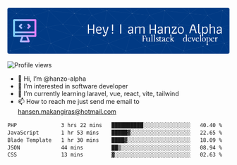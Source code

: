 ![Header](./github-header-image.png)

![Profile views](https://gpvc.arturio.dev/hanzo-alpha)

- 👋 Hi, I’m @hanzo-alpha
- 👀 I’m interested in software developer
- 🌱 I’m currently learning laravel, vue, react, vite, tailwind
- 📫 How to reach me just send me email to hansen.makangiras@hotmail.com 

<!---
hanzo-alpha/hanzo-alpha is a ✨ special ✨ repository because its `README.md` (this file) appears on your GitHub profile.
You can click the Preview link to take a look at your changes.
--->

<!--START_SECTION:waka-->

```txt
PHP              3 hrs 22 mins   ██████████░░░░░░░░░░░░░░░   40.40 %
JavaScript       1 hr 53 mins    █████▓░░░░░░░░░░░░░░░░░░░   22.65 %
Blade Template   1 hr 30 mins    ████▓░░░░░░░░░░░░░░░░░░░░   18.09 %
JSON             44 mins         ██▒░░░░░░░░░░░░░░░░░░░░░░   08.94 %
CSS              13 mins         ▓░░░░░░░░░░░░░░░░░░░░░░░░   02.63 %
```

<!--END_SECTION:waka-->
